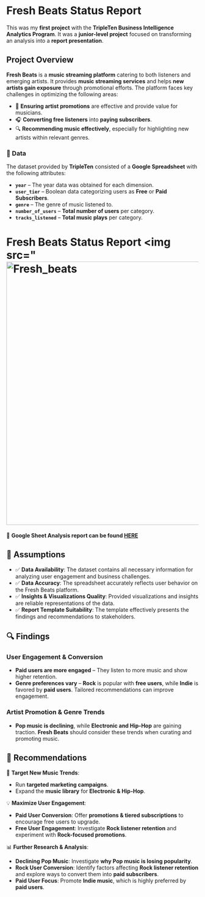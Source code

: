 # **Fresh Beats Status Report**  

This was my **first project** with the **TripleTen Business Intelligence Analytics Program**. It was a **junior-level project** focused on transforming an analysis into a **report presentation**.  

## **Project Overview**  
**Fresh Beats** is a **music streaming platform** catering to both listeners and emerging artists. It provides **music streaming services** and helps **new artists gain exposure** through promotional efforts. The platform faces key challenges in optimizing the following areas:  

- 🎵 **Ensuring artist promotions** are effective and provide value for musicians.  
- 🎧 **Converting free listeners** into **paying subscribers**.  
- 🔍 **Recommending music effectively**, especially for highlighting new artists within relevant genres.  

### **📂 Data**  
The dataset provided by **TripleTen** consisted of a **Google Spreadsheet** with the following attributes:  
- **`year`** – The year data was obtained for each dimension.  
- **`user_tier`** – Boolean data categorizing users as **Free** or **Paid Subscribers**.  
- **`genre`** – The genre of music listened to.  
- **`number_of_users`** – **Total number of users** per category.  
- **`tracks_listened`** – **Total music plays** per category.  

# **Fresh Beats Status Report**  <img src="<img width="688" alt="Fresh_beats" src="https://github.com/user-attachments/assets/d68eeedd-fc4e-41be-b76f-bc23f4c90b6b" />

🔗 **Google Sheet Analysis report can be found [HERE](https://docs.google.com/spreadsheets/d/1NrnfW2QlodKv1xaxMJwaKr0Idu-vTN-zd8q6B5gWmA0/edit?gid=1745210972#gid=1745210972)**  

## **📌 Assumptions**  
- ✅ **Data Availability**: The dataset contains all necessary information for analyzing user engagement and business challenges.  
- ✅ **Data Accuracy**: The spreadsheet accurately reflects user behavior on the Fresh Beats platform.  
- ✅ **Insights & Visualizations Quality**: Provided visualizations and insights are reliable representations of the data.  
- ✅ **Report Template Suitability**: The template effectively presents the findings and recommendations to stakeholders.  

## **🔍 Findings**  
### **User Engagement & Conversion**  
- **Paid users are more engaged** – They listen to more music and show higher retention.  
- **Genre preferences vary** – **Rock** is popular with **free users**, while **Indie** is favored by **paid users**. Tailored recommendations can improve engagement.  

### **Artist Promotion & Genre Trends**  
- **Pop music is declining**, while **Electronic and Hip-Hop** are gaining traction. **Fresh Beats** should consider these trends when curating and promoting music.  

## **📢 Recommendations**  
🎯 **Target New Music Trends**:  
- Run **targeted marketing campaigns**.  
- Expand the **music library** for **Electronic & Hip-Hop**.  

💡 **Maximize User Engagement**:  
- **Paid User Conversion**: Offer **promotions & tiered subscriptions** to encourage free users to upgrade.  
- **Free User Engagement**: Investigate **Rock listener retention** and experiment with **Rock-focused promotions**.  

📊 **Further Research & Analysis**:  
- **Declining Pop Music**: Investigate **why Pop music is losing popularity**.  
- **Rock User Conversion**: Identify factors affecting **Rock listener retention** and explore ways to convert them into **paid subscribers**.  
- **Paid User Focus**: Promote **Indie music**, which is highly preferred by **paid users**.  

